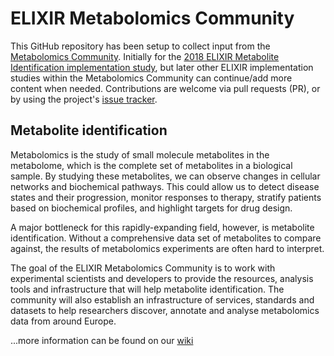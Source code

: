 # ELIXIR Metabolomics Community

This GitHub repository has been setup to collect input from the [Metabolomics Community](https://elixir-europe.org/communities/metabolomics). Initially for the [2018 ELIXIR Metabolite Identification implementation study](https://elixir-europe.org/about-us/implementation-studies/metabolite-identification), but later other ELIXIR implementation studies within the Metabolomics Community can continue/add more content when needed. Contributions are welcome via pull requests (PR), or by using the project's [issue tracker](https://github.com/elixir-metabolomics-community/project-information/issues).

## Metabolite identification
Metabolomics is the study of small molecule metabolites in the metabolome, which is the complete set of metabolites in a biological sample. By studying these metabolites, we can observe changes in cellular networks and biochemical pathways. This could allow us to detect disease states and their progression, monitor responses to therapy, stratify patients based on biochemical profiles, and highlight targets for drug design.

A major bottleneck for this rapidly-expanding field, however, is metabolite identification. Without a comprehensive data set of metabolites to compare against, the results of metabolomics experiments are often hard to interpret.

The goal of the ELIXIR Metabolomics Community is to work with experimental scientists and developers to provide the resources, analysis tools and infrastructure that will help metabolite identification. The community will also establish an infrastructure of services, standards and datasets to help researchers discover, annotate and analyse metabolomics data from around Europe.

...more information can be found on our [wiki](https://github.com/elixir-metabolomics-community/project-information/wiki)
